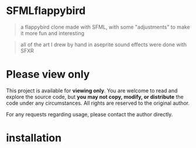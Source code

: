 # SFMLflappybird

> a flappybird clone made with SFML, with some "adjustments" to make it more fun and interesting

> all of the art I drew by hand in aseprite
> sound effects were done with SFXR

# Please view only

This project is available for **viewing only**.
You are welcome to read and explore the source code, but **you may not copy, modify, or distribute** the code under any circumstances.
All rights are reserved to the original author.

For any requests regarding usage, please contact the author directly.

# installation



